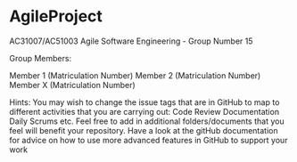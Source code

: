 # AgileProject

AC31007/AC51003 Agile Software Engineering - Group Number 15

Group Members:

Member 1 (Matriculation Number)
Member 2 (Matriculation Number)
Member X (Matriculation Number)

Hints:
You may wish to change the issue tags that are in GitHub to map to different activities that you are carrying out:
Code Review
Documentation
Daily Scrums
etc.
Feel free to add in additional folders/documents that you feel will benefit your repository.
Have a look at the gitHub documentation for advice on how to use more advanced features in GitHub to support your work
